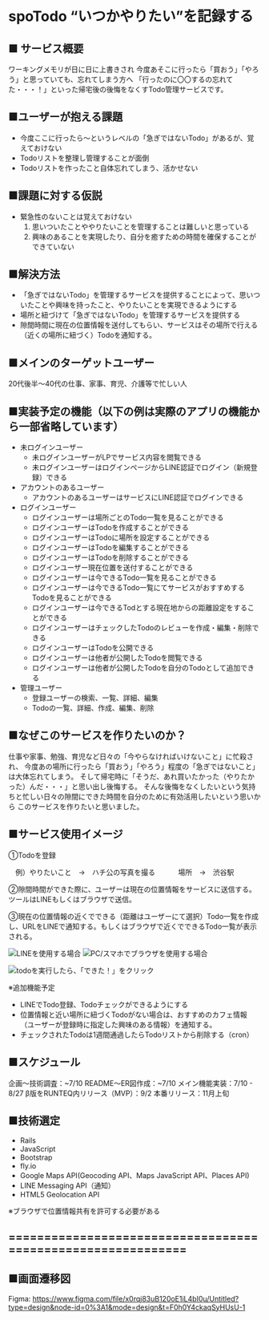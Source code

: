 # spoTodo “いつかやりたい”を記録する

## ■ サービス概要
ワーキングメモリが日に日に上書きされ
今度あそこに行ったら「買おう」「やろう」と思っていても、忘れてしまう方へ
「行ったのに〇〇するの忘れてた・・・！」といった帰宅後の後悔をなくすTodo管理サービスです。

## ■ユーザーが抱える課題
- 今度ここに行ったら〜というレベルの「急ぎではないTodo」があるが、覚えておけない
- Todoリストを整理し管理することが面倒
- Todoリストを作ったこと自体忘れてしまう、活かせない

## ■課題に対する仮説
- 緊急性のないことは覚えておけない
  1. 思いついたことややりたいことを管理することは難しいと思っている
  2. 興味のあることを実現したり、自分を癒すための時間を確保することができていない

## ■解決方法
  - 「急ぎではないTodo」を管理するサービスを提供することによって、思いついたことや興味を持ったこと、やりたいことを実現できるようにする
  - 場所と紐づけて「急ぎではないTodo」を管理するサービスを提供する
  - 隙間時間に現在の位置情報を送付してもらい、サービスはその場所で行える（近くの場所に紐づく）Todoを通知する。

## ■メインのターゲットユーザー
20代後半〜40代の仕事、家事、育児、介護等で忙しい人

## ■実装予定の機能（以下の例は実際のアプリの機能から一部省略しています）
- 未ログインユーザー
    - 未ログインユーザーがLPでサービス内容を閲覧できる
    - 未ログインユーザーはログインぺージからLINE認証でログイン（新規登録）できる
- アカウントのあるユーザー
    - アカウントのあるユーザーはサービスにLINE認証でログインできる
- ログインユーザー
    - ログインユーザーは場所ごとのTodo一覧を見ることができる
    - ログインユーザーはTodoを作成することができる
    - ログインユーザーはTodoに場所を設定することができる
    - ログインユーザーはTodoを編集することができる
    - ログインユーザーはTodoを削除することができる
    - ログインユーザー現在位置を送付することができる
    - ログインユーザーは今できるTodo一覧を見ることができる
    - ログインユーザーは今できるTodo一覧にてサービスがおすすめするTodoを見ることができる
    - ログインユーザーは今できるTodとする現在地からの距離設定をすることができる
    - ログインユーザーはチェックしたTodoのレビューを作成・編集・削除できる
    - ログインユーザーはTodoを公開できる
    - ログインユーザーは他者が公開したTodoを閲覧できる
    - ログインユーザーは他者が公開したTodoを自分のTodoとして追加できる
- 管理ユーザー
    - 登録ユーザーの検索、一覧、詳細、編集
    - Todoの一覧、詳細、作成、編集、削除

## ■なぜこのサービスを作りたいのか？
仕事や家事、勉強、育児など日々の「今やらなければいけないこと」に忙殺され、
今度あの場所に行ったら「買おう」「やろう」程度の「急ぎではないこと」は大体忘れてしまう。
そして帰宅時に「そうだ、あれ買いたかった（やりたかった）んだ・・・」と思い出し後悔する。
そんな後悔をなくしたいという気持ちと忙しい日々の隙間にできた時間を自分のために有効活用したいという思いから
このサービスを作りたいと思いました。

## ■サービス使用イメージ
①Todoを登録

　例）やりたいこと　→　ハチ公の写真を撮る
　　　場所　→　渋谷駅

②隙間時間ができた際に、ユーザーは現在の位置情報をサービスに送信する。　ツールはLINEもしくはブラウザで送信。

③現在の位置情報の近くでできる（距離はユーザーにて選択）Todo一覧を作成し、URLをLINEで通知する。もしくはブラウザで近くでできるTodo一覧が表示される。

![LINEを使用する場合](https://i.gyazo.com/3b74c9baf182322f1c6fc352ed932984.png)
![PC/スマホでブラウザを使用する場合](https://i.gyazo.com/713c73de31f4c33ce73ee6b76e35cda2.png)

![todoを実行したら、「できた！」をクリック](https://github.com/kitagawachihiro/spoTodo/assets/116005214/762657ec-b132-4c34-b777-3e3c15d0e7c0)

※追加機能予定
 - LINEでTodo登録、Todoチェックができるようにする
 - 位置情報と近い場所に紐づくTodoがない場合は、おすすめのカフェ情報（ユーザーが登録時に指定した興味のある情報）を通知する。
 - チェックされたTodoは1週間通過したらTodoリストから削除する（cron）

## ■スケジュール
企画〜技術調査：~7/10
README〜ER図作成：~7/10
メイン機能実装：7/10 - 8/27
β版をRUNTEQ内リリース（MVP）：9/2
本番リリース：11月上旬

## ■技術選定
- Rails
- JavaScript
- Bootstrap
- fly.io
- Google Maps API(Geocoding API、Maps JavaScript API、Places API)
- LINE Messaging API（通知）
- HTML5 Geolocation API

※ブラウザで位置情報共有を許可する必要がある

## ============================================================
## ■画面遷移図

Figma:
https://www.figma.com/file/x0rqj83uB120oE1iL4bI0u/Untitled?type=design&node-id=0%3A1&mode=design&t=F0h0Y4ckaqSyHUsU-1